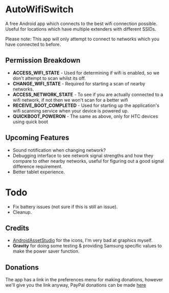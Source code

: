 # AutoWifiSwitch

A free Android app which connects to the best wifi connection possible. Useful for locations which have multiple extenders with different SSIDs.

Please note: This app will only attempt to connect to networks which you have connected to before.

## Permission Breakdown

* **ACCESS_WIFI_STATE** - Used for determining if wifi is enabled, so we don't attempt to scan whilst its off.
* **CHANGE_WIFI_STATE** - Required for starting a scan of nearby networks.
* **ACCESS_NETWORK_STATE** - To see if you are actually connected to a wifi network, if not then we won't scan for a better wifi
* **RECEIVE_BOOT_COMPLETED** - Used for starting up the application's wifi scanning service when your device is powered up.
* **QUICKBOOT_POWERON** - The same as above, only for HTC devices using quick boot

## Upcoming Features

* Sound notification when changing network?
* Debugging interface to see network signal strengths and how they compare to other nearby networks, useful for figuring out a good signal difference requirement.
* Better tablet experience.

# Todo

* Fix battery issues (not sure if this is still an issue).
* Cleanup.

## Credits

* [AndroidAssetStudio](http://romannurik.github.io/AndroidAssetStudio/index.html) for the icons, I'm very bad at graphics myself.
* **Gravity** for doing some testing & providing Samsung specific values to make the power saver function.

## Donations

The app has a link in the preferences menu for making donations, however we'll give you the link anyway, PayPal donations can be made [here](https://www.paypal.com/cgi-bin/webscr?cmd=_s-xclick&hosted_button_id=BJQTQKAPZT6VU)